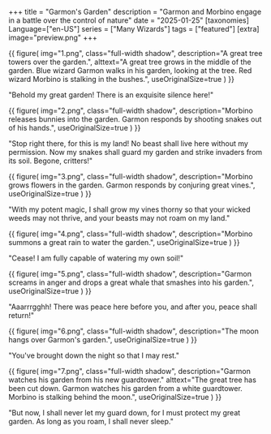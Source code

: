 +++
title = "Garmon's Garden"
description = "Garmon and Morbino engage in a battle over the control of nature"
date = "2025-01-25"
[taxonomies]
Language=["en-US"]
series = ["Many Wizards"]
tags = ["featured"]
[extra]
image="preview.png"
+++

{{
        figure(
                img="1.png",
                class="full-width shadow",
                description="A great tree towers over the garden.",
                alttext="A great tree grows in the middle of the garden. Blue wizard Garmon walks in his garden, looking at the tree. Red wizard Morbino is stalking in the bushes.",
                useOriginalSize=true
        )
}}

"Behold my great garden! There is an exquisite silence here!"

{{
        figure(
                img="2.png",
                class="full-width shadow",
                description="Morbino releases bunnies into the garden. Garmon responds by shooting snakes out of his hands.",
                useOriginalSize=true
        )
}}

"Stop right there, for this is my land! No beast shall live here without my permission. Now my snakes shall guard my garden and strike invaders from its soil. Begone, critters!"

{{
        figure(
                img="3.png",
                class="full-width shadow",
                description="Morbino grows flowers in the garden. Garmon responds by conjuring great vines.",
                useOriginalSize=true
        )
}}

"With my potent magic, I shall grow my vines thorny so that your wicked weeds may not thrive, and your beasts may not roam on my land."

{{
        figure(
                img="4.png",
                class="full-width shadow",
                description="Morbino summons a great rain to water the garden.",
                useOriginalSize=true
        )
}}

"Cease! I am fully capable of watering my own soil!"

{{
        figure(
                img="5.png",
                class="full-width shadow",
                description="Garmon screams in anger and drops a great whale that smashes into his garden.",
                useOriginalSize=true
        )
}}

"Aaarrrgghh! There was peace here before you, and after you, peace shall return!"

{{
        figure(
                img="6.png",
                class="full-width shadow",
                description="The moon hangs over Garmon's garden.",
                useOriginalSize=true
        )
}}

"You've brought down the night so that I may rest."

{{
        figure(
                img="7.png",
                class="full-width shadow",
                description="Garmon watches his garden from his new guardtower."
                alttext="The great tree has been cut down. Garmon watches his garden from a white guardtower. Morbino is stalking behind the moon.",
                useOriginalSize=true
        )
}}

"But now, I shall never let my guard down, for I must protect my great garden. As long as you roam, I shall never sleep."